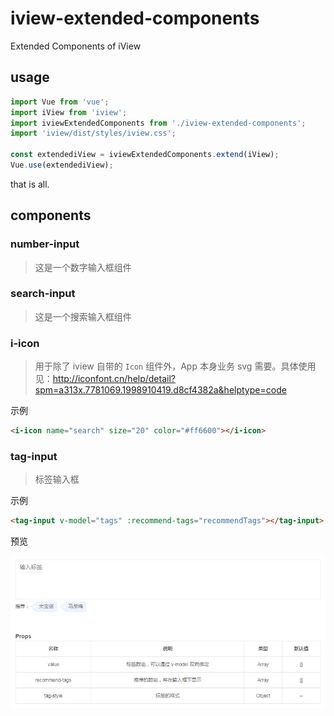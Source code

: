 # iview-extended-components
Extended Components of iView

## usage
```js
import Vue from 'vue';
import iView from 'iview';
import iviewExtendedComponents from './iview-extended-components';
import 'iview/dist/styles/iview.css';

const extendediView = iviewExtendedComponents.extend(iView);
Vue.use(extendediView);
```
that is all.

## components

### number-input
> 这是一个数字输入框组件


### search-input
> 这是一个搜索输入框组件


### i-icon
> 用于除了 iview 自带的 `Icon` 组件外，App 本身业务 svg 需要。具体使用见：http://iconfont.cn/help/detail?spm=a313x.7781069.1998910419.d8cf4382a&helptype=code

示例
```html
<i-icon name="search" size="20" color="#ff6600"></i-icon>
```


### tag-input
> 标签输入框

示例
```html
<tag-input v-model="tags" :recommend-tags="recommendTags"></tag-input>
```

预览

![标签输入框](./preview/tag-input.png)